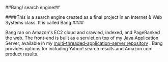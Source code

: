 ##Bang! search engine##

####This is a search engine created as a final project in an Internet & Web Systems class.  It is called Bang.####

Bang ran on Amazon's EC2 cloud and crawled, indexed, and PageRanked the web.  The front-end is built as a servlet on top of my Java Application Server, available in my [multi-threaded-application-server repository](https://github.com/zzarrow/multi-threaded-application-server) .  Bang provides options for including Yahoo! search results and Amazon.com product results.
